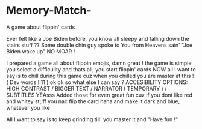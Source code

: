 # Memory-Match-
A game about flippin' cards 

Ever felt like a Joe Biden before, you know all sleepy and falling down the stairs stuff ??
Some double chin guy spoke to You from Heavens sain' "Joe Biden wake up"
NO MOAR ! 

I prepared a game all about flippin emojis, damn great ! 
the game is simple you select a difficuilty and thats all, you start flippin' cards NOW 
all I want to say is to chill during this game cuz when you chilled you are master at this ! ( Dev words !!11 ) 
ok ok so what else I can say ?  ACCESIBILITY OPTIONS: HIGH CONTRAST / BIGGER TEXT / NARRATOR ( TEMPORARY ) / SUBTITLES
YEAsss Added those for even great fun cuz if you dont like red and whitey stuff you nac flip the card haha and make it dark and blue, whatever you like 

All I want to say is to keep grinding till' you master it and "Have fun !" 
